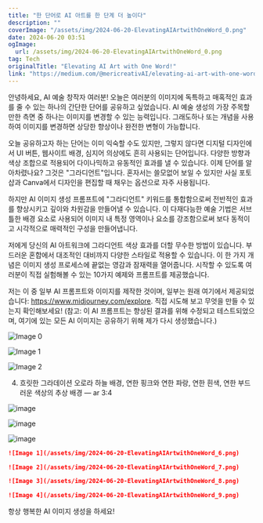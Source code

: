 ```yaml
---
title: "한 단어로 AI 아트를 한 단계 더 높이다"
description: ""
coverImage: "/assets/img/2024-06-20-ElevatingAIArtwithOneWord_0.png"
date: 2024-06-20 03:51
ogImage: 
  url: /assets/img/2024-06-20-ElevatingAIArtwithOneWord_0.png
tag: Tech
originalTitle: "Elevating AI Art with One Word!"
link: "https://medium.com/@mericreativAI/elevating-ai-art-with-one-word-6559612d48fa"
---
```



안녕하세요, AI 예술 창작자 여러분! 오늘은 여러분의 이미지에 독특하고 매혹적인 효과를 줄 수 있는 하나의 간단한 단어를 공유하고 싶었습니다. AI 예술 생성의 가장 주목할 만한 측면 중 하나는 이미지를 변경할 수 있는 능력입니다. 그래도하나 또는 개념을 사용하여 이미지를 변경하면 상당한 향상이나 완전한 변형이 가능합니다.

오늘 공유하고자 하는 단어는 이미 익숙할 수도 있지만, 그렇지 않다면 디지털 디자인에서 UI 버튼, 웹사이트 배경, 심지어 의상에도 흔히 사용되는 단어입니다. 다양한 방향과 색상 조합으로 적용되어 다이나믹하고 유동적인 효과를 낼 수 있습니다. 이제 단어를 알아차렸나요? 그것은 "그라디언트"입니다. 혼자서는 쓸모없어 보일 수 있지만 사실 포토샵과 Canva에서 디자인을 편집할 때 채우는 옵션으로 자주 사용됩니다.

하지만 AI 이미지 생성 프롬프트에 "그라디언트" 키워드를 통합함으로써 전반적인 효과를 향상시키고 깊이와 차원감을 만들어낼 수 있습니다. 이 다재다능한 예술 기법은 서브틀한 배경 요소로 사용되어 이미지 내 특정 영역이나 요소를 강조함으로써 보다 동적이고 시각적으로 매력적인 구성을 만들어냅니다.

저에게 당신의 AI 아트워크에 그라디언트 색상 효과를 더할 무수한 방법이 있습니다. 부드러운 혼합에서 대조적인 대비까지 다양한 스타일로 적용할 수 있습니다. 이 한 가지 개념은 이미지 생성 프로세스에 끝없는 영감과 잠재력을 열어줍니다. 시작할 수 있도록 여러분이 직접 실험해볼 수 있는 10가지 예제와 프롬프트를 제공했습니다.

<div class="content-ad"></div>

저는 이 중 일부 AI 프롬프트와 이미지를 제작한 것이며, 일부는 원래 여기에서 제공되었습니다: https://www.midjourney.com/explore. 직접 시도해 보고 무엇을 만들 수 있는지 확인해보세요! (참고: 이 AI 프롬프트는 향상된 결과를 위해 수정되고 테스트되었으며, 여기에 있는 모든 AI 이미지는 공유하기 위해 제가 다시 생성했습니다.)

![Image 0](/assets/img/2024-06-20-ElevatingAIArtwithOneWord_0.png)

![Image 1](/assets/img/2024-06-20-ElevatingAIArtwithOneWord_1.png)

![Image 2](/assets/img/2024-06-20-ElevatingAIArtwithOneWord_2.png)

<div class="content-ad"></div>

4. 흐릿한 그라데이션 오로라 하늘 배경, 연한 핑크와 연한 파랑, 연한 흰색, 연한 부드러운 색상의 추상 배경 — ar 3:4

![image](/assets/img/2024-06-20-ElevatingAIArtwithOneWord_3.png)

![image](/assets/img/2024-06-20-ElevatingAIArtwithOneWord_4.png)

![image](/assets/img/2024-06-20-ElevatingAIArtwithOneWord_5.png)

<div class="content-ad"></div>

```markdown
![Image 1](/assets/img/2024-06-20-ElevatingAIArtwithOneWord_6.png)

![Image 2](/assets/img/2024-06-20-ElevatingAIArtwithOneWord_7.png)

![Image 3](/assets/img/2024-06-20-ElevatingAIArtwithOneWord_8.png)

![Image 4](/assets/img/2024-06-20-ElevatingAIArtwithOneWord_9.png)
```

<div class="content-ad"></div>

항상 행복한 AI 이미지 생성을 하세요!